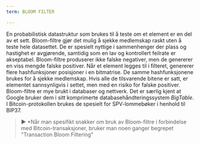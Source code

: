 ```yaml
---
term: BLOOM FILTER

---
```

En probabilistisk datastruktur som brukes til å teste om et element er en del av et sett. Bloom-filtre gjør det mulig å sjekke medlemskap raskt uten å teste hele datasettet. De er spesielt nyttige i sammenhenger der plass og hastighet er avgjørende, samtidig som en lav og kontrollert feilrate er akseptabel. Bloom-filtre produserer ikke falske negativer, men de genererer en viss mengde falske positiver. Når et element legges til i filteret, genererer flere hashfunksjoner posisjoner i en bitmatrise. De samme hashfunksjonene brukes for å sjekke medlemskap. Hvis alle de tilsvarende bitene er satt, er elementet sannsynligvis i settet, men med en risiko for falske positiver. Bloom-filtre er mye brukt i databaser og nettverk. Det er særlig kjent at Google bruker dem i sitt komprimerte databasehåndteringssystem *BigTable*. I Bitcoin-protokollen brukes de spesielt for SPV-lommebøker i henhold til BIP37.

> ► *Når man spesifikt snakker om bruk av Bloom-filtre i forbindelse med Bitcoin-transaksjoner, bruker man noen ganger begrepet "Transaction Bloom Filtering"